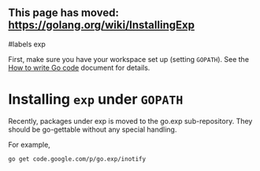 ## This page has moved: https://golang.org/wiki/InstallingExp ##
#labels exp

First, make sure you have your workspace set up (setting `GOPATH`). See the [How to write Go code](http://golang.org/doc/code.html) document for details.

# Installing `exp` under `GOPATH` #

Recently, packages under exp is moved to the go.exp sub-repository.
They should be go-gettable without any special handling.

For example,
```
go get code.google.com/p/go.exp/inotify
```